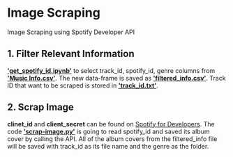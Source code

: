 # Image Scraping 

Image Scraping using Spotify Developer API

## 1. Filter Relevant Information
[**'get_spotify_id.ipynb'**](https://github.com/KittenSmasher/image-scraping/blob/main/get_spotify_id.ipynb) to select track_id, spotify_id, genre columns from [**'Music Info.csv'**](https://github.com/KittenSmasher/image-scraping/blob/main/Music%20Info.csv). The new data-frame is saved as [**'filtered_info.csv'**](https://github.com/KittenSmasher/image-scraping/blob/main/filtered_info.csv). Track ID that want to be scraped is stored in [**'track_id.txt'**](https://github.com/KittenSmasher/image-scraping/blob/main/track_id.txt).

## 2. Scrap Image
**clinet_id** and **client_secret** can be found on [Spotify for Developers](developer.spotify.com). The code [**'scrap-image.py'**](https://github.com/KittenSmasher/image-scraping/blob/main/scrap-image.py) is going to read spotify_id and saved its album cover by calling the API. All of the album covers from the filtered_info file will be saved with track_id as its file name and the genre as the folder.
